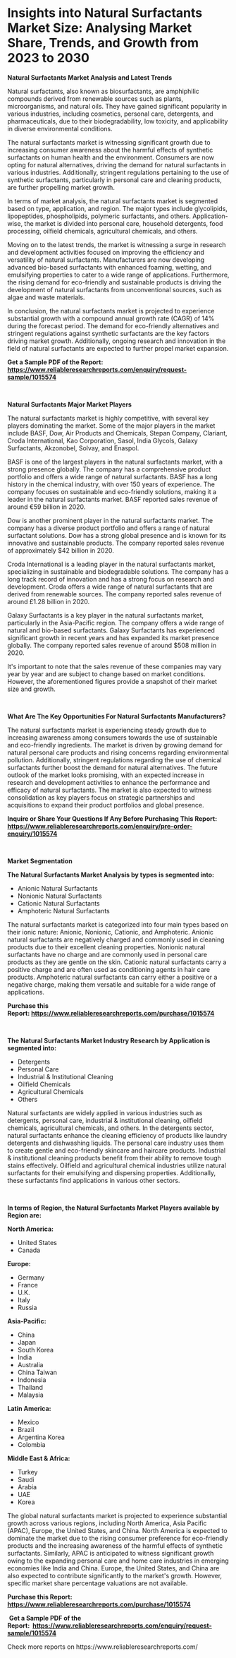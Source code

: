 <p><h1>Insights into Natural Surfactants Market Size: Analysing Market Share, Trends, and Growth from 2023 to 2030</h1></p><p><strong>Natural Surfactants Market Analysis and Latest Trends</strong></p>
<p><p>Natural surfactants, also known as biosurfactants, are amphiphilic compounds derived from renewable sources such as plants, microorganisms, and natural oils. They have gained significant popularity in various industries, including cosmetics, personal care, detergents, and pharmaceuticals, due to their biodegradability, low toxicity, and applicability in diverse environmental conditions.</p><p>The natural surfactants market is witnessing significant growth due to increasing consumer awareness about the harmful effects of synthetic surfactants on human health and the environment. Consumers are now opting for natural alternatives, driving the demand for natural surfactants in various industries. Additionally, stringent regulations pertaining to the use of synthetic surfactants, particularly in personal care and cleaning products, are further propelling market growth.</p><p>In terms of market analysis, the natural surfactants market is segmented based on type, application, and region. The major types include glycolipids, lipopeptides, phospholipids, polymeric surfactants, and others. Application-wise, the market is divided into personal care, household detergents, food processing, oilfield chemicals, agricultural chemicals, and others.</p><p>Moving on to the latest trends, the market is witnessing a surge in research and development activities focused on improving the efficiency and versatility of natural surfactants. Manufacturers are now developing advanced bio-based surfactants with enhanced foaming, wetting, and emulsifying properties to cater to a wide range of applications. Furthermore, the rising demand for eco-friendly and sustainable products is driving the development of natural surfactants from unconventional sources, such as algae and waste materials.</p><p>In conclusion, the natural surfactants market is projected to experience substantial growth with a compound annual growth rate (CAGR) of 14% during the forecast period. The demand for eco-friendly alternatives and stringent regulations against synthetic surfactants are the key factors driving market growth. Additionally, ongoing research and innovation in the field of natural surfactants are expected to further propel market expansion.</p></p>
<p><strong>Get a Sample PDF of the Report:&nbsp; <a href="https://www.reliableresearchreports.com/enquiry/request-sample/1015574">https://www.reliableresearchreports.com/enquiry/request-sample/1015574</a></strong></p>
<p>&nbsp;</p>
<p><strong>Natural Surfactants Major Market Players</strong></p>
<p><p>The natural surfactants market is highly competitive, with several key players dominating the market. Some of the major players in the market include BASF, Dow, Air Products and Chemicals, Stepan Company, Clariant, Croda International, Kao Corporation, Sasol, India Glycols, Galaxy Surfactants, Akzonobel, Solvay, and Enaspol.</p><p>BASF is one of the largest players in the natural surfactants market, with a strong presence globally. The company has a comprehensive product portfolio and offers a wide range of natural surfactants. BASF has a long history in the chemical industry, with over 150 years of experience. The company focuses on sustainable and eco-friendly solutions, making it a leader in the natural surfactants market. BASF reported sales revenue of around €59 billion in 2020.</p><p>Dow is another prominent player in the natural surfactants market. The company has a diverse product portfolio and offers a range of natural surfactant solutions. Dow has a strong global presence and is known for its innovative and sustainable products. The company reported sales revenue of approximately $42 billion in 2020.</p><p>Croda International is a leading player in the natural surfactants market, specializing in sustainable and biodegradable solutions. The company has a long track record of innovation and has a strong focus on research and development. Croda offers a wide range of natural surfactants that are derived from renewable sources. The company reported sales revenue of around £1.28 billion in 2020.</p><p>Galaxy Surfactants is a key player in the natural surfactants market, particularly in the Asia-Pacific region. The company offers a wide range of natural and bio-based surfactants. Galaxy Surfactants has experienced significant growth in recent years and has expanded its market presence globally. The company reported sales revenue of around $508 million in 2020.</p><p>It's important to note that the sales revenue of these companies may vary year by year and are subject to change based on market conditions. However, the aforementioned figures provide a snapshot of their market size and growth.</p></p>
<p>&nbsp;</p>
<p><strong>What Are The Key Opportunities For Natural Surfactants Manufacturers?</strong></p>
<p><p>The natural surfactants market is experiencing steady growth due to increasing awareness among consumers towards the use of sustainable and eco-friendly ingredients. The market is driven by growing demand for natural personal care products and rising concerns regarding environmental pollution. Additionally, stringent regulations regarding the use of chemical surfactants further boost the demand for natural alternatives. The future outlook of the market looks promising, with an expected increase in research and development activities to enhance the performance and efficacy of natural surfactants. The market is also expected to witness consolidation as key players focus on strategic partnerships and acquisitions to expand their product portfolios and global presence.</p></p>
<p><strong>Inquire or Share Your Questions If Any Before Purchasing This Report: <a href="https://www.reliableresearchreports.com/enquiry/pre-order-enquiry/1015574">https://www.reliableresearchreports.com/enquiry/pre-order-enquiry/1015574</a></strong></p>
<p>&nbsp;</p>
<p><strong>Market Segmentation</strong></p>
<p><strong>The Natural Surfactants Market Analysis by types is segmented into:</strong></p>
<p><ul><li>Anionic Natural Surfactants</li><li>Nonionic Natural Surfactants</li><li>Cationic Natural Surfactants</li><li>Amphoteric Natural Surfactants</li></ul></p>
<p><p>The natural surfactants market is categorized into four main types based on their ionic nature: Anionic, Nonionic, Cationic, and Amphoteric. Anionic natural surfactants are negatively charged and commonly used in cleaning products due to their excellent cleaning properties. Nonionic natural surfactants have no charge and are commonly used in personal care products as they are gentle on the skin. Cationic natural surfactants carry a positive charge and are often used as conditioning agents in hair care products. Amphoteric natural surfactants can carry either a positive or a negative charge, making them versatile and suitable for a wide range of applications.</p></p>
<p><strong>Purchase this Report:&nbsp;<a href="https://www.reliableresearchreports.com/purchase/1015574">https://www.reliableresearchreports.com/purchase/1015574</a></strong></p>
<p>&nbsp;</p>
<p><strong>The Natural Surfactants Market Industry Research by Application is segmented into:</strong></p>
<p><ul><li>Detergents</li><li>Personal Care</li><li>Industrial & Institutional Cleaning</li><li>Oilfield Chemicals</li><li>Agricultural Chemicals</li><li>Others</li></ul></p>
<p><p>Natural surfactants are widely applied in various industries such as detergents, personal care, industrial & institutional cleaning, oilfield chemicals, agricultural chemicals, and others. In the detergents sector, natural surfactants enhance the cleaning efficiency of products like laundry detergents and dishwashing liquids. The personal care industry uses them to create gentle and eco-friendly skincare and haircare products. Industrial & institutional cleaning products benefit from their ability to remove tough stains effectively. Oilfield and agricultural chemical industries utilize natural surfactants for their emulsifying and dispersing properties. Additionally, these surfactants find applications in various other sectors.</p></p>
<p>&nbsp;</p>
<p><strong>In terms of Region, the Natural Surfactants Market Players available by Region are:</strong></p>
<p>
    <p> <strong> North America: </strong>
        <ul>
            <li>United States</li>
            <li>Canada</li>
        </ul>
        </p> 
    <p> <strong> Europe: </strong>
        <ul>
            <li>Germany</li>
            <li>France</li>
            <li>U.K.</li>
            <li>Italy</li>
            <li>Russia</li>
        </ul>
        </p> 
    <p> <strong> Asia-Pacific: </strong>
        <ul>
            <li>China</li>
            <li>Japan</li>
            <li>South Korea</li>
            <li>India</li>
            <li>Australia</li>
            <li>China Taiwan</li>
            <li>Indonesia</li>
            <li>Thailand</li>
            <li>Malaysia</li>
        </ul>
        </p> 
    <p> <strong> Latin America: </strong>
        <ul>
            <li>Mexico</li>
            <li>Brazil</li>
            <li>Argentina Korea</li>
            <li>Colombia</li>
        </ul>
        </p> 
    <p> <strong> Middle East & Africa: </strong>
        <ul>
            <li>Turkey</li>
            <li>Saudi</li>
            <li>Arabia</li>
            <li>UAE</li>
            <li>Korea</li>
        </ul>
    </p>
    </p>
<p><p>The global natural surfactants market is projected to experience substantial growth across various regions, including North America, Asia Pacific (APAC), Europe, the United States, and China. North America is expected to dominate the market due to the rising consumer preference for eco-friendly products and the increasing awareness of the harmful effects of synthetic surfactants. Similarly, APAC is anticipated to witness significant growth owing to the expanding personal care and home care industries in emerging economies like India and China. Europe, the United States, and China are also expected to contribute significantly to the market's growth. However, specific market share percentage valuations are not available.</p></p>
<p><strong>Purchase this Report: <a href="https://www.reliableresearchreports.com/purchase/1015574">https://www.reliableresearchreports.com/purchase/1015574</a></strong></p>
<p>&nbsp;<strong>Get a Sample PDF of the Report:&nbsp;&nbsp;<a href="https://www.reliableresearchreports.com/enquiry/request-sample/1015574">https://www.reliableresearchreports.com/enquiry/request-sample/1015574</a></strong></p>
<p><strong></strong></p>
<p>Check more reports on https://www.reliableresearchreports.com/</p>